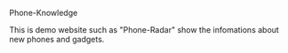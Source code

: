 Phone-Knowledge

This is demo website such as "Phone-Radar" show the infomations about new phones and gadgets.
